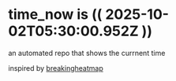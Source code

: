 # time_now is (( 2025-10-02T05:30:00.952Z ))

an automated repo that shows the currnent time

inspired by [breakingheatmap](https://github.com/breakingheatmap/breakingheatmap)